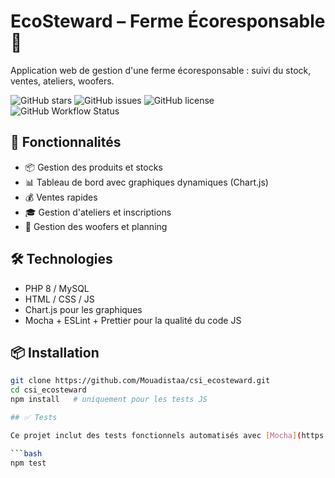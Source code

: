# EcoSteward – Ferme Écoresponsable 🌱

Application web de gestion d'une ferme écoresponsable : suivi du stock, ventes, ateliers, woofers.

![GitHub stars](https://img.shields.io/github/stars/Mouadistaa/csi_ecosteward?style=for-the-badge)
![GitHub issues](https://img.shields.io/github/issues/Mouadistaa/csi_ecosteward?style=for-the-badge)
![GitHub license](https://img.shields.io/github/license/Mouadistaa/csi_ecosteward?style=for-the-badge)
![GitHub Workflow Status](https://img.shields.io/github/actions/workflow/status/Mouadistaa/csi_ecosteward/ci.yml?style=for-the-badge)

## 🚀 Fonctionnalités
- 📦 Gestion des produits et stocks
- 📊 Tableau de bord avec graphiques dynamiques (Chart.js)
- 💰 Ventes rapides
- 🎓 Gestion d'ateliers et inscriptions
- 👥 Gestion des woofers et planning

## 🛠️ Technologies
- PHP 8 / MySQL
- HTML / CSS / JS 
- Chart.js pour les graphiques
- Mocha + ESLint + Prettier pour la qualité du code JS

## 📦 Installation

```bash
git clone https://github.com/Mouadistaa/csi_ecosteward.git
cd csi_ecosteward
npm install   # uniquement pour les tests JS

## ✅ Tests

Ce projet inclut des tests fonctionnels automatisés avec [Mocha](https://mochajs.org/) :

```bash
npm test
